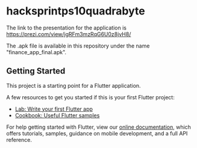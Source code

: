 # hacksprintps10quadrabyte

The link to the presentation for the application is https://prezi.com/view/jgRFm3mzRqG6U0z8jvH8/

The .apk file is available in this repository under the name "finance_app_final.apk".

## Getting Started

This project is a starting point for a Flutter application.

A few resources to get you started if this is your first Flutter project:

- [Lab: Write your first Flutter app](https://flutter.dev/docs/get-started/codelab)
- [Cookbook: Useful Flutter samples](https://flutter.dev/docs/cookbook)

For help getting started with Flutter, view our
[online documentation](https://flutter.dev/docs), which offers tutorials,
samples, guidance on mobile development, and a full API reference.
